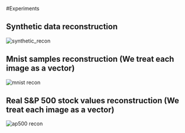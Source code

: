 #Experiments
## Synthetic data reconstruction

![synthetic_recon](https://user-images.githubusercontent.com/17856801/139246881-9e18f066-fa2a-46db-9abb-fa879fb96767.png)
## Mnist samples reconstruction (We treat each image as a vector)
![mnist recon](https://user-images.githubusercontent.com/17856801/139246927-86fa2b0d-8fbb-4137-b5e6-50b16de8d8bb.png)
## Real S&P 500 stock values reconstruction (We treat each image as a vector)
![ap500 recon](https://user-images.githubusercontent.com/17856801/139247043-10a4994e-b128-4a6d-a063-005d7d355235.png)
